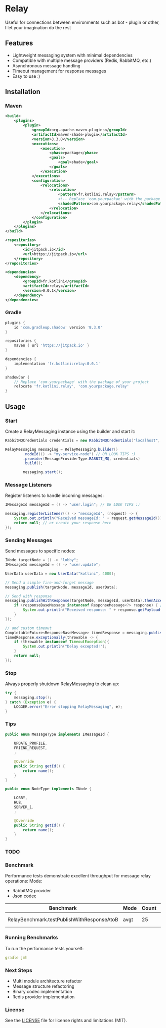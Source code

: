 # Relay

Useful for connections between environments such as bot - plugin or other, I let your imagination do the rest

## Features

* Lightweight messaging system with minimal dependencies
* Compatible with multiple message providers (Redis, RabbitMQ, etc.)
* Asynchronous message handling
* Timeout management for response messages
* Easy to use :)

## Installation

### Maven

```xml
<build>
    <plugins>
        <plugin>
            <groupId>org.apache.maven.plugins</groupId>
            <artifactId>maven-shade-plugin</artifactId>
            <version>3.3.0</version>
            <executions>
                <execution>
                    <phase>package</phase>
                    <goals>
                        <goal>shade</goal>
                    </goals>
                </execution>
            </executions>
            <configuration>
                <relocations>
                    <relocation>
                        <pattern>fr.kotlini.relay</pattern>
                        <!-- Replace 'com.yourpackae' with the package of your project! -->
                        <shadedPattern>com.yourpackage.relay</shadedPattern>
                    </relocation>
                </relocations>
            </configuration>
        </plugin>
    </plugins>
</build>

<repositories>
    <repository>
        <id>jitpack.io</id>
        <url>https://jitpack.io</url>
    </repository>
</repositories>

<dependencies>
    <dependency>
        <groupId>fr.kotlini</groupId>
        <artifactId>relay</artifactId>
        <version>0.0.1</version>
    </dependency>
</dependencies>
```

### Gradle

```groovy
plugins {
    id 'com.gradleup.shadow' version '8.3.0'
}

repositories {
    maven { url 'https://jitpack.io' }
}

dependencies {
    implementation 'fr.kotlini:relay:0.0.1'
}

shadowJar {
    // Replace 'com.yourpackage' with the package of your project 
    relocate 'fr.kotlini.relay', 'com.yourpackage.relay'
}
```

## Usage

### Start

Create a RelayMessaging instance using the builder and start it:
```java
RabbitMQCredentials credentials = new RabbitMQCredentials("localhost", 6379, "user", "pass", "queue-name");

RelayMessaging messaging = RelayMessaging.builder()
        .nodeId(() -> "my-service-node") // OR LOOK TIPS :)
        .provider(MessageProviderType.RABBIT_MQ, credentials)
        .build();

        messaging.start();
```

### Message Listeners

Register listeners to handle incoming messages:
```java
IMessageId messageId = () -> "user.login"; // OR LOOK TIPS :)

messaging.registerListener(() -> "messageId", (request) -> {
    System.out.println("Received messageId: " + request.getMessageId());
    return null; // or create your response here
});
```

### Sending Messages

Send messages to specific nodes:
```java
INode targetNode = () -> "lobby";
IMessageId messageId = () -> "user.update";

UserData userData = new UserData("kotlini", 4000);

// Send a simple fire-and-forget message
messaging.publish(targetNode, messageId, userData);

// Send with response
messaging.publishWithResponse(targetNode, messageId, userData).thenAccept(responseBaseMessage -> {
    if (responseBaseMessage instanceof ResponseMessage<?> response) { // or you custom response !
        System.out.println("Received response: " + response.getPayload());
    }
});

// and custom timeout
CompletableFuture<ResponseBaseMessage> timedResponse = messaging.publishWithResponse(targetNode, messageId, userData, 10, TimeUnit.SECONDS);
timedResponse.exceptionally(throwable -> {
    if (throwable instanceof TimeoutException){
        System.out.println("Delay excepted!");
    }
    return null;
});
```

### Stop

Always properly shutdown RelayMessaging to clean up:
```java
try {
    messaging.stop();
} catch (Exception e) {
    LOGGER.error("Error stopping RelayMessaging", e);
}
```

### Tips
```java
public enum MessageType implements IMessageId {
    
    UPDATE_PROFILE, 
    FRIEND_REQUEST,
    ;

    @Override
    public String getId() {
        return name();
    }
}

public enum NodeType implements INode {

    LOBBY,
    HUB,
    SERVER_1,
    ;

    @Override
    public String getId() {
        return name();
    }
}


```

### TODO

### Benchmark

Performance tests demonstrate excellent throughput for message relay operations:
Mode: 
 - RabbitMQ provider
 - Json codec


| Benchmark | Mode | Count | Score | Error | Units |
|-----------|------|-------|-------|-------|-------|
| RelayBenchmark.testPublishWithResponseAtoB | avgt | 25 | 0.002 | ± 0.001 | s/op |

### Running Benchmarks
To run the performance tests yourself:
```yml
gradle jmh
```

### Next Steps
 - Multi module architecture refactor
 - Message structure refactoring
 - Binary codec implementation
 - Redis provider implementation

### License
See the [LICENSE](../LICENSE) file for license rights and limitations (MIT).